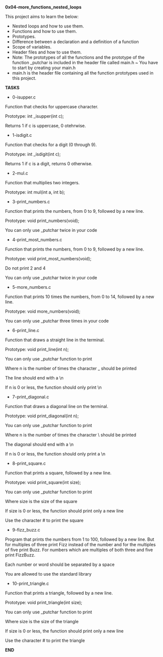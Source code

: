 **0x04-more_functions_nested_loops**

This project aims to learn the below:

* Nested loops and how to use them.
* Functions and how to use them.
* Prototypes.
* Difference between a declaration and a definition of a function
* Scope of variables.
* Header files and how to use them.
* Note: The prototypes of all the functions and the prototype of the function _putchar is included in the header file called main.h ~ You have to start by creating your main.h
* main.h is the header file containing all the function prototypes used in this project.

**TASKS**

* 0-isupper.c

Function that checks for uppercase character.

Prototype: int _isupper(int c);

Returns 1 if c is uppercase, 0 otehrwise.

* 1-isdigit.c

Function that checks for a digit (0 through 9).

Prototype: int _isdigit(int c);

Returns 1 if c is a digit, returns 0 otherwise.

* 2-mul.c

Function that multiplies two integers.

Prototype: int mul(int a, int b);

* 3-print_numbers.c

Function that prints the numbers, from 0 to 9, followed by a new line.

Prototype: void print_numbers(void);

You can only use _putchar twice in your code

* 4-print_most_numbers.c

Function that prints the numbers, from 0 to 9, followed by a new line.

Prototype: void print_most_numbers(void);

Do not print 2 and 4

You can only use _putchar twice in your code

* 5-more_numbers.c

Function that prints 10 times the numbers, from 0 to 14, followed by a new line.

Prototype: void more_numbers(void);

You can only use _putchar three times in your code

* 6-print_line.c

Function that draws a straight line in the terminal.

Prototype: void print_line(int n);

You can only use _putchar function to print

Where n is the number of times the character _ should be printed

The line should end with a \n

If n is 0 or less, the function should only print \n

* 7-print_diagonal.c

Function that draws a diagonal line on the terminal.

Prototype: void print_diagonal(int n);

You can only use _putchar function to print

Where n is the number of times the character \ should be printed

The diagonal should end with a \n

If n is 0 or less, the function should only print a \n

* 8-print_square.c

Function that prints a square, followed by a new line.

Prototype: void print_square(int size);

You can only use _putchar function to print

Where size is the size of the square

If size is 0 or less, the function should print only a new line

Use the character # to print the square

* 9-fizz_buzz.c

Program that prints the numbers from 1 to 100, followed by a new line. But for multiples of three print Fizz instead of the number and for the multiples of five print Buzz. For numbers which are multiples of both three and five print FizzBuzz.

Each number or word should be separated by a space

You are allowed to use the standard library

* 10-print_triangle.c

Function that prints a triangle, followed by a new line.

Prototype: void print_triangle(int size);

You can only use _putchar function to print

Where size is the size of the triangle

If size is 0 or less, the function should print only a new line

Use the character # to print the triangle

**END**



































































